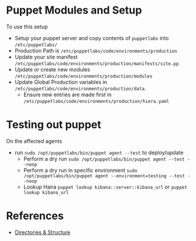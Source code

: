# Puppet Modules and Setup
To use this setup
* Setup your puppet server and copy contents of ```puppetlabs``` into ```/etc/puppetlabs/```
* Production Path is ```/etc/puppetlabs/code/environments/production```
* Update your site manifest ```/etc/puppetlabs/code/environments/production/manifests/site.pp```
* Update or create new modules ```/etc/puppetlabs/code/environments/production/modules```
* Update Global Production variables in ```/etc/puppetlabs/code/environments/production/data```. 
  - Ensure new entries are made first in ```/etc/puppetlabs/code/environments/production/hiera.yaml```

# Testing out puppet
On the affected agents
* run ```sudo /opt/puppetlabs/bin/puppet agent --test``` to deploy/update
  - Perform a dry run ```sudo /opt/puppetlabs/bin/puppet agent --test --noop```
  - Perform a dry run in specific environment ```sudo /opt/puppetlabs/bin/puppet agent --environment=testing --test --noop```
  - Lookup Haira ```puppet lookup kibana::server::kibana_url``` or ```puppet lookup kibana_url```


# References
* [Directories & Structure](https://puppet.com/blog/magic-directories-guide-to-puppet-directory-structure/)

